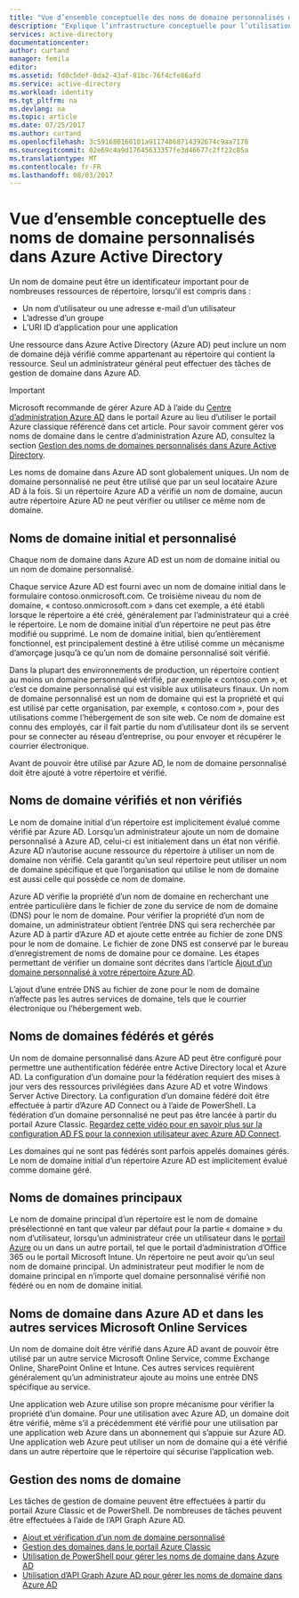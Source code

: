 ```yaml
---
title: "Vue d’ensemble conceptuelle des noms de domaine personnalisés dans Azure Active Directory | Microsoft Docs"
description: "Explique l’infrastructure conceptuelle pour l’utilisation des noms de domaine personnalisés dans Azure Active Directory, notamment la fédération pour l’authentification unique"
services: active-directory
documentationcenter: 
author: curtand
manager: femila
editor: 
ms.assetid: fd0c5def-0da2-43af-81bc-76f4cfe86afd
ms.service: active-directory
ms.workload: identity
ms.tgt_pltfrm: na
ms.devlang: na
ms.topic: article
ms.date: 07/25/2017
ms.author: curtand
ms.openlocfilehash: 3c591680160101a91174868714392674c9aa7178
ms.sourcegitcommit: 02e69c4a9d17645633357fe3d46677c2ff22c85a
ms.translationtype: MT
ms.contentlocale: fr-FR
ms.lasthandoff: 08/03/2017
---
```

# <a name="conceptual-overview-of-custom-domain-names-in-azure-active-directory"></a>Vue d’ensemble conceptuelle des noms de domaine personnalisés dans Azure Active Directory
Un nom de domaine peut être un identificateur important pour de nombreuses ressources de répertoire, lorsqu’il est compris dans :

* Un nom d’utilisateur ou une adresse e-mail d’un utilisateur
* L’adresse d’un groupe
* L’URI ID d’application pour une application

Une ressource dans Azure Active Directory (Azure AD) peut inclure un nom de domaine déjà vérifié comme appartenant au répertoire qui contient la ressource. Seul un administrateur général peut effectuer des tâches de gestion de domaine dans Azure AD.

> [!IMPORTANT]
> Microsoft recommande de gérer Azure AD à l’aide du [Centre d’administration Azure AD](https://aad.portal.azure.com) dans le portail Azure au lieu d’utiliser le portail Azure classique référencé dans cet article. Pour savoir comment gérer vos noms de domaine dans le centre d’administration Azure AD, consultez la section [Gestion des noms de domaines personnalisés dans Azure Active Directory](active-directory-domains-manage-azure-portal.md).

Les noms de domaine dans Azure AD sont globalement uniques. Un nom de domaine personnalisé ne peut être utilisé que par un seul locataire Azure AD à la fois. Si un répertoire Azure AD a vérifié un nom de domaine, aucun autre répertoire Azure AD ne peut vérifier ou utiliser ce même nom de domaine.

## <a name="initial-and-custom-domain-names"></a>Noms de domaine initial et personnalisé
Chaque nom de domaine dans Azure AD est un nom de domaine initial ou un nom de domaine personnalisé.

Chaque service Azure AD est fourni avec un nom de domaine initial dans le formulaire contoso.onmicrosoft.com. Ce troisième niveau du nom de domaine, « contoso.onmicrosoft.com » dans cet exemple, a été établi lorsque le répertoire a été créé, généralement par l’administrateur qui a créé le répertoire. Le nom de domaine initial d’un répertoire ne peut pas être modifié ou supprimé. Le nom de domaine initial, bien qu’entièrement fonctionnel, est principalement destiné à être utilisé comme un mécanisme d’amorçage jusqu’à ce qu’un nom de domaine personnalisé soit vérifié.

Dans la plupart des environnements de production, un répertoire contient au moins un domaine personnalisé vérifié, par exemple « contoso.com », et c’est ce domaine personnalisé qui est visible aux utilisateurs finaux. Un nom de domaine personnalisé est un nom de domaine qui est la propriété et qui est utilisé par cette organisation, par exemple, « contoso.com », pour des utilisations comme l’hébergement de son site web. Ce nom de domaine est connu des employés, car il fait partie du nom d’utilisateur dont ils se servent pour se connecter au réseau d’entreprise, ou pour envoyer et récupérer le courrier électronique.

Avant de pouvoir être utilisé par Azure AD, le nom de domaine personnalisé doit être ajouté à votre répertoire et vérifié.

## <a name="verified-and-unverified-domain-names"></a>Noms de domaine vérifiés et non vérifiés
Le nom de domaine initial d’un répertoire est implicitement évalué comme vérifié par Azure AD. Lorsqu’un administrateur ajoute un nom de domaine personnalisé à Azure AD, celui-ci est initialement dans un état non vérifié. Azure AD n’autorise aucune ressource du répertoire à utiliser un nom de domaine non vérifié. Cela garantit qu’un seul répertoire peut utiliser un nom de domaine spécifique et que l’organisation qui utilise le nom de domaine est aussi celle qui possède ce nom de domaine.

Azure AD vérifie la propriété d’un nom de domaine en recherchant une entrée particulière dans le fichier de zone du service de nom de domaine (DNS) pour le nom de domaine. Pour vérifier la propriété d’un nom de domaine, un administrateur obtient l’entrée DNS qui sera recherchée par Azure AD à partir d’Azure AD et ajoute cette entrée au fichier de zone DNS pour le nom de domaine. Le fichier de zone DNS est conservé par le bureau d’enregistrement de noms de domaine pour ce domaine. Les étapes permettant de vérifier un domaine sont décrites dans l’article [Ajout d’un domaine personnalisé à votre répertoire Azure AD](active-directory-add-domain.md).

L’ajout d’une entrée DNS au fichier de zone pour le nom de domaine n’affecte pas les autres services de domaine, tels que le courrier électronique ou l’hébergement web.

## <a name="federated-and-managed-domain-names"></a>Noms de domaines fédérés et gérés
Un nom de domaine personnalisé dans Azure AD peut être configuré pour permettre une authentification fédérée entre Active Directory local et Azure AD. La configuration d’un domaine pour la fédération requiert des mises à jour vers des ressources privilégiées dans Azure AD et votre Windows Server Active Directory. La configuration d’un domaine fédéré doit être effectuée à partir d’Azure AD Connect ou à l’aide de PowerShell. La fédération d’un domaine personnalisé ne peut pas être lancée à partir du portail Azure Classic. [Regardez cette vidéo pour en savoir plus sur la configuration AD FS pour la connexion utilisateur avec Azure AD Connect](http://channel9.msdn.com/Series/Azure-Active-Directory-Videos-Demos/Configuring-AD-FS-for-user-sign-in-with-Azure-AD-Connect).

Les domaines qui ne sont pas fédérés sont parfois appelés domaines gérés. Le nom de domaine initial d’un répertoire Azure AD est implicitement évalué comme domaine géré.

## <a name="primary-domain-names"></a>Noms de domaines principaux
Le nom de domaine principal d’un répertoire est le nom de domaine présélectionné en tant que valeur par défaut pour la partie « domaine » du nom d’utilisateur, lorsqu’un administrateur crée un utilisateur dans le [portail Azure](https://portal.azure.com/) ou un dans un autre portail, tel que le portail d’administration d’Office 365 ou le portail Microsoft Intune. Un répertoire ne peut avoir qu’un seul nom de domaine principal. Un administrateur peut modifier le nom de domaine principal en n’importe quel domaine personnalisé vérifié non fédéré ou en nom de domaine initial.

## <a name="domain-names-in-azure-ad-and-other-microsoft-online-services"></a>Noms de domaine dans Azure AD et dans les autres services Microsoft Online Services
Un nom de domaine doit être vérifié dans Azure AD avant de pouvoir être utilisé par un autre service Microsoft Online Service, comme Exchange Online, SharePoint Online et Intune. Ces autres services requièrent généralement qu’un administrateur ajoute au moins une entrée DNS spécifique au service.

Une application web Azure utilise son propre mécanisme pour vérifier la propriété d’un domaine. Pour une utilisation avec Azure AD, un domaine doit être vérifié, même s’il a précédemment été vérifié pour une utilisation par une application web Azure dans un abonnement qui s’appuie sur Azure AD. Une application web Azure peut utiliser un nom de domaine qui a été vérifié dans un autre répertoire que le répertoire qui sécurise l’application web.

## <a name="managing-domain-names"></a>Gestion des noms de domaine
Les tâches de gestion de domaine peuvent être effectuées à partir du portail Azure Classic et de PowerShell. De nombreuses de tâches peuvent être effectuées à l’aide de l’API Graph Azure AD.

* [Ajout et vérification d’un nom de domaine personnalisé](active-directory-add-domain.md)
* [Gestion des domaines dans le portail Azure Classic](active-directory-add-manage-domain-names.md)
* [Utilisation de PowerShell pour gérer les noms de domaine dans Azure AD](https://msdn.microsoft.com/library/azure/e1ef403f-3347-4409-8f46-d72dafa116e0#BKMK_ManageDomains)
* [Utilisation d’API Graph Azure AD pour gérer les noms de domaine dans Azure AD](https://msdn.microsoft.com/Library/Azure/Ad/Graph/api/domains-operations)

